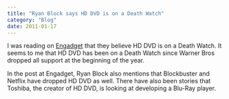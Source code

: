 ```yaml
---
title: "Ryan Block says HD DVD is on a Death Watch"
category: "Blog"
date: 2011-01-17
---
```



I was reading on [Engadget](http://www.engadget.com/2008/02/15/hd-dvd-deathwatch-were-making-it-official/) that they believe HD DVD is on a Death Watch. It seems to me that HD DVD has been on a Death Watch since Warner Bros dropped all support at the beginning of the year.

In the post at Engadget, Ryan Block also mentions that Blockbuster and Netflix have dropped HD DVD as well. There have also been stories that Toshiba, the creator of HD DVD, is looking at developing a Blu-Ray player.